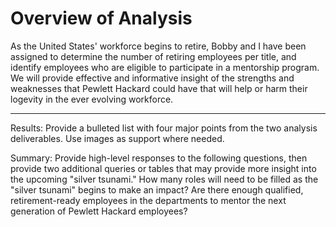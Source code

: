 # Overview of Analysis #
As the United States' workforce begins to retire, Bobby and I have been assigned to determine the number of retiring employees per title, and identify employees who are eligible to participate in a mentorship program. We will provide effective and informative insight of the strengths and weaknesses that Pewlett Hackard could have that will help or harm their logevity in the ever evolving workforce. 

------------------------------------------------------------------------------------------------------------------------------------------------------------------------
Results: Provide a bulleted list with four major points from the two analysis deliverables. Use images as support where needed.

Summary: Provide high-level responses to the following questions, then provide two additional queries or tables that may provide more insight into the upcoming "silver tsunami."
How many roles will need to be filled as the "silver tsunami" begins to make an impact?
Are there enough qualified, retirement-ready employees in the departments to mentor the next generation of Pewlett Hackard employees?
